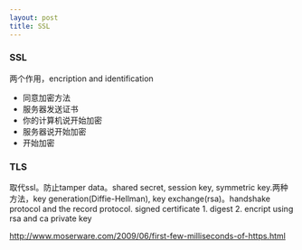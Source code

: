 ```yaml
---
layout: post
title: SSL
---
```


### SSL

两个作用，encription and identification
- 同意加密方法
- 服务器发送证书
- 你的计算机说开始加密
- 服务器说开始加密
- 开始加密


### TLS
取代ssl。防止tamper data。shared secret, session key, symmetric key.两种方法，key generation(Diffie-Hellman), key exchange(rsa)。handshake protocol and the record protocol. signed certificate 1. digest 2. encript using rsa and ca private key

http://www.moserware.com/2009/06/first-few-milliseconds-of-https.html